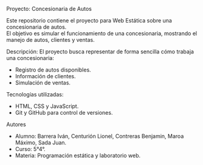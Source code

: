 Proyecto: Concesionaria de Autos

Este repositorio contiene el proyecto para Web Estática sobre una concesionaria de autos.  
El objetivo es simular el funcionamiento de una concesionaria, mostrando el manejo de autos, clientes y ventas.

Descripción:
El proyecto busca representar de forma sencilla cómo trabaja una concesionaria:
- Registro de autos disponibles.
- Información de clientes.
- Simulación de ventas.

Tecnologías utilizadas:
- HTML, CSS y JavaScript.
- Git y GitHub para control de versiones.

Autores
- Alumno: Barrera Iván, Centurión Lionel, Contreras Benjamin, Maroa Máximo, Sada Juan.
- Curso: 5°4°.
- Materia: Programación estática y laboratorio web.
  
